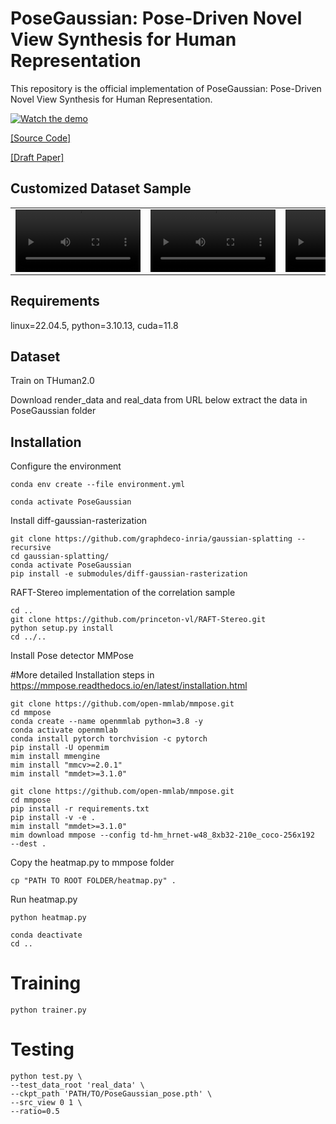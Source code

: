 # PoseGaussian: Pose-Driven Novel View Synthesis for Human Representation



This repository is the official implementation of PoseGaussian: Pose-Driven Novel View Synthesis for Human Representation.

[![Watch the demo](https://raw.githubusercontent.com/sohomd/PoseGaussian/assets/thumbnail.png)](https://raw.githubusercontent.com/sohomd/PoseGaussian/assets/Demo.mp4)

<a ng-if="options.download" ng-href="https://anonymous.4open.science/api/repo/PoseGaussian/zip" target="__self"  href="https://anonymous.4open.science/api/repo/PoseGaussian/zip" >[Source Code]</a>

<a href="https://anonymous.4open.science/r/PoseGaussian/docs/PoseGaussian.pdf" target="_blank">[Draft Paper]</a>

## Customized Dataset Sample

<table>
  <tr>
    <td width="200">
    <video width="200" controls>
        <source src="https://raw.githubusercontent.com/sohomd/PoseGaussian/assets/Demo.mp4" type="video/mp4">
        Your browser does not support the video tag.
      </video>
    </td>
    <td width="200">
    <video width="200" controls>
        <source src="https://raw.githubusercontent.com/sohomd/PoseGaussian/assets/Demo.mp4" type="video/mp4">
        Your browser does not support the video tag.
      </video>
    </td>
    <td width="200">
    <video width="200" controls>
        <source src="https://raw.githubusercontent.com/sohomd/PoseGaussian/assets/Demo.mp4" type="video/mp4">
        Your browser does not support the video tag.
      </video>
    </td>
    <td width="200">
    <video width="200" controls>
        <source src="https://raw.githubusercontent.com/sohomd/PoseGaussian/assets/Demo.mp4" type="video/mp4">
        Your browser does not support the video tag.
      </video>
    </td>
    <td width="200">
    <video width="200" controls>
        <source src="https://raw.githubusercontent.com/sohomd/PoseGaussian/assets/Demo.mp4" type="video/mp4">
        Your browser does not support the video tag.
      </video>
    </td>
  </tr>
</table>


## Requirements
linux=22.04.5,
python=3.10.13,
cuda=11.8
## Dataset
Train on THuman2.0

Download render_data and real_data from URL below extract the data in PoseGaussian folder

## Installation
Configure the environment
```setup
conda env create --file environment.yml

conda activate PoseGaussian
```
Install diff-gaussian-rasterization
```setup
git clone https://github.com/graphdeco-inria/gaussian-splatting --recursive
cd gaussian-splatting/
conda activate PoseGaussian
pip install -e submodules/diff-gaussian-rasterization
```
 RAFT-Stereo implementation of the correlation sample
 
```setup
cd ..
git clone https://github.com/princeton-vl/RAFT-Stereo.git
python setup.py install
cd ../..

```
Install Pose detector MMPose

#More detailed Installation steps in https://mmpose.readthedocs.io/en/latest/installation.html

```setup
git clone https://github.com/open-mmlab/mmpose.git
cd mmpose
conda create --name openmmlab python=3.8 -y
conda activate openmmlab
conda install pytorch torchvision -c pytorch
pip install -U openmim
mim install mmengine
mim install "mmcv>=2.0.1"
mim install "mmdet>=3.1.0"
```
```setup
git clone https://github.com/open-mmlab/mmpose.git
cd mmpose
pip install -r requirements.txt
pip install -v -e .
mim install "mmdet>=3.1.0"
mim download mmpose --config td-hm_hrnet-w48_8xb32-210e_coco-256x192  --dest .
```
Copy the heatmap.py to mmpose folder
```setup
cp "PATH TO ROOT FOLDER/heatmap.py" .
```
Run heatmap.py
```setup
python heatmap.py
```
```setup
conda deactivate
cd ..
```
# Training
```setup
python trainer.py
```
# Testing
```setup
python test.py \
--test_data_root 'real_data' \
--ckpt_path 'PATH/TO/PoseGaussian_pose.pth' \
--src_view 0 1 \
--ratio=0.5
```

